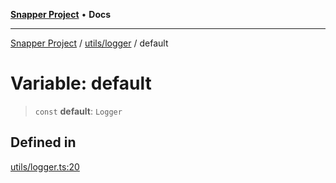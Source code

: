 [**Snapper Project**](../../../README.md) • **Docs**

***

[Snapper Project](../../../README.md) / [utils/logger](../README.md) / default

# Variable: default

> `const` **default**: `Logger`

## Defined in

[utils/logger.ts:20](https://github.com/sayfer-io/Snapper/blob/45fd256ae6625dc6cb752a8e5374049626d32c8a/utils/logger.ts#L20)
